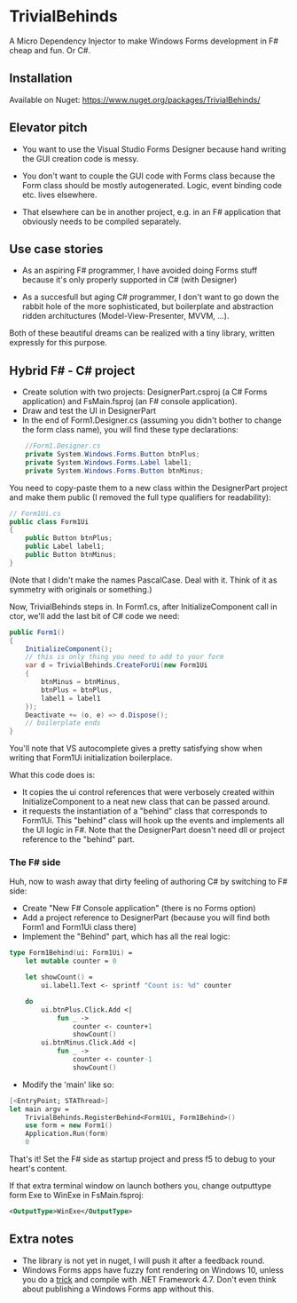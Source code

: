 # TrivialBehinds

A Micro Dependency Injector to make Windows Forms development in F# cheap and fun. Or C#.

## Installation

Available on Nuget: https://www.nuget.org/packages/TrivialBehinds/

## Elevator pitch

- You want to use the Visual Studio Forms Designer because hand writing the GUI creation code is messy.

- You don't want to couple the GUI code with Forms class because the Form class should be mostly autogenerated. Logic, event binding code etc. lives elsewhere.

- That elsewhere can be in another project, e.g. in an F# application that obviously needs to be compiled separately.

## Use case stories

- As an aspiring F# programmer, I have avoided doing Forms stuff because it's only properly supported in C# (with Designer)

- As a succesfull but aging C# programmer, I don't want to go down the rabbit hole of the more sophisticated, but
  boilerplate and abstraction ridden archituctures (Model-View-Presenter, MVVM, ...).

Both of these beautiful dreams can be realized with a tiny library, written expressly for this purpose.

## Hybrid F# - C# project

- Create solution with two projects: DesignerPart.csproj (a C# Forms application) and FsMain.fsproj (an F# console application).
- Draw and test the UI in DesignerPart
- In the end of Form1.Designer.cs (assuming you didn't bother to change the form class name), you will find these type declarations:

```csharp
    //Form1.Designer.cs
    private System.Windows.Forms.Button btnPlus;
    private System.Windows.Forms.Label label1;
    private System.Windows.Forms.Button btnMinus;
```

You need to copy-paste them to a new class within the DesignerPart project and make them public (I removed the full type qualifiers for readability):

```csharp
// Form1Ui.cs
public class Form1Ui
{
    public Button btnPlus;
    public Label label1;
    public Button btnMinus;
}
```

(Note that I didn't make the names PascalCase. Deal with it. Think of it as symmetry with originals or something.)

Now, TrivialBehinds steps in. In Form1.cs, after InitializeComponent call in ctor, we'll add the last bit of C# code we need:

```csharp
public Form1()
{
    InitializeComponent();
    // this is only thing you need to add to your form
    var d = TrivialBehinds.CreateForUi(new Form1Ui
    {
        btnMinus = btnMinus,
        btnPlus = btnPlus,
        label1 = label1
    });
    Deactivate += (o, e) => d.Dispose();
    // boilerplate ends
}
```

You'll note that VS autocomplete gives a pretty satisfying show when writing that Form1Ui initialization boilerplace.

What this code does is:

- It copies the ui control references that were verbosely created within InitializeComponent to a neat new class that can be passed around.
- it requests the instantiation of a "behind" class that corresponds to Form1Ui. This "behind" class will hook up the events and
  implements all the UI logic in F#. Note that the DesignerPart doesn't need dll or project reference to the "behind" part.

### The F# side

Huh, now to wash away that dirty feeling of authoring C# by switching to F# side:

- Create "New F# Console application" (there is no Forms option)
- Add a project reference to DesignerPart (because you will find both Form1 and Form1Ui class there)
- Implement the "Behind" part, which has all the real logic:

```fsharp
type Form1Behind(ui: Form1Ui) =
    let mutable counter = 0

    let showCount() =
        ui.label1.Text <- sprintf "Count is: %d" counter

    do
        ui.btnPlus.Click.Add <|
            fun _ ->
                counter <- counter+1
                showCount()
        ui.btnMinus.Click.Add <|
            fun _ ->
                counter <- counter-1
                showCount()
```


- Modify the 'main' like so:

```fsharp
[<EntryPoint; STAThread>]
let main argv =
    TrivialBehinds.RegisterBehind<Form1Ui, Form1Behind>()
    use form = new Form1()
    Application.Run(form)
    0
```

That's it! Set the F# side as startup project and press f5 to debug to your heart's content.

If that extra terminal window on launch bothers you, change outputtype form Exe to WinExe in FsMain.fsproj:

```xml
<OutputType>WinExe</OutputType>
```

## Extra notes

- The library is not yet in nuget, I will push it after a feedback round.
- Windows Forms apps have fuzzy font rendering on Windows 10, unless you do a [trick](https://docs.microsoft.com/en-us/dotnet/framework/winforms/high-dpi-support-in-windows-forms)
and compile with .NET Framework 4.7. Don't even think about publishing a Windows Forms
app without this.
